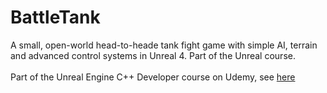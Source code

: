 # BattleTank
A small, open-world head-to-heade tank fight game with simple AI, terrain and advanced control systems in Unreal 4. Part of the Unreal course.<br><br>
Part of the Unreal Engine C++ Developer course on Udemy, see [here](https://www.udemy.com/unrealcourse/)
